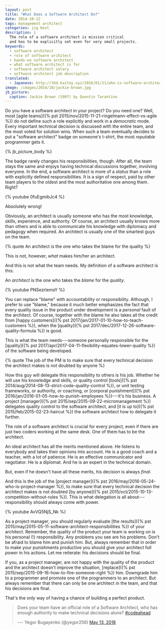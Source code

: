 ```yaml
---
layout: post
title: "What Does a Software Architect Do?"
date: 2014-10-12
tags: management architect
categories: jcg best
description: |
  The role of a software architect is mission critical
  and has to be explicitly set even for very small projects.
keywords:
  - software architect
  - role of software architect
  - hands-on software architect
  - what software architect is for
  - software architect salary
  - software architect job description
translated:
  - Japanese: http://tbd.kaitoy.xyz/2016/01/11/who-is-software-architect/
image: /images/2014/10/jackie-brown.jpg
jb_picture:
  caption: Jackie Brown (1997) by Quentin Tarantino
---
```


Do you have a software architect in your project? Do you need one?
Well, most [agile teams]({% pst 2015/nov/2015-11-21-ringelmann-effect-vs-agile %})
do not define such a role explicitly and
work in a _democratic_ mode. Every important technical decision
is discussed with the entire team, and the most voted for solution wins.
When such a team eventually decides to put a "software architect" badge
on someone's t-shirt, the most _reputable_ programmer gets it.

<!--more-->

{% jb_picture_body %}

The badge rarely changes his responsibilities, though. After all,
the team stays the same and enjoys having technical discussions together,
involving everyone. In the end, a software architect is more of
a _status_ than a role with explicitly defined responsibilities. It is
a sign of respect, paid by other team players to the oldest and the
most authoritative one among them. Right?

{% youtube 0fuEgmibJc4 %}

Absolutely wrong!

Obviously, an architect is usually someone who
has the most knowledge, skills, experience, and authority. Of course,
an architect usually knows more than others and is able to communicate
his knowledge with diplomacy and pedagogy when required. An architect is usually
one of the smartest guys on the team.

{% quote An architect is the one who takes the blame for the quality %}

This is not, however, _what_ makes him/her an architect.

And this is not what the team needs. My definition of a software architect
is this:

An _architect_ is the one who takes the _blame_ for the _quality_.

{% youtube PNSezrlemsY %}

You can replace "blame" with accountability or responsibility. Although,
I prefer to use "blame," because it much better emphasizes the fact that
every quality issue in the product under development is a _personal_
fault of the architect. Of course, together with the blame he also
takes all the credit from
[happy customers]({% pst 2017/jan/2017-01-10-how-to-teach-customers %}),
when the [quality]({% pst 2017/dec/2017-12-26-software-quality-formula %}) is good.

This is what the team needs---someone personally responsible
for the [quality]({% pst 2017/apr/2017-04-11-flexibility-equates-lower-quality %}) of the software being developed.

{% quote The job of the PM is to make sure that every technical decision the architect makes is not doubted by anyone %}

How this guy will delegate this responsibility to others is his job. Whether
he will use his knowledge and skills, or quality control
[tools]({% pst 2014/aug/2014-08-13-strict-code-quality-control %}), or
unit testing frameworks, or authority, or coaching, or
[corporal punishment]({% pst 2016/jan/2016-01-05-how-to-punish-employees %})---it's his business.
A project
[manager]({% pst 2015/sep/2015-09-22-micromanagement %}) delegates quality control to the software architect,
and [it is up to]({% pst 2015/feb/2015-02-23-haircut %})
the software architect how to delegate it further.

The role of a software architect is crucial for every project,
even if there are just two coders working at the same desk. One of
them has to be the architect.

An ideal architect has all the merits mentioned above. He listens
to everybody and takes their opinions into account. He is a good coach and a teacher,
with a lot of patience. He is an effective communicator
and negotiator. He is a diplomat. And he is an expert in the technical domain.

But, even if he doesn't have all these merits, his decision is always _final_.

And this is the job of the
[project manager]({% pst 2016/may/2016-05-24-who-is-project-manager %}),
to make sure that every
technical decision the architect makes is not doubted
[by anyone]({% pst 2015/oct/2015-10-13-competition-without-rules %}). This is
what delegation is all about---responsibility should always come with power.

{% youtube AvVQ5NjS_Nk %}

As a project manager, you should regularly evaluate
[the results]({% pst 2015/may/2015-05-11-software-architect-responsibilities %})
of your architect. Remember, the quality of the product your team
is working on is his personal (!) responsibility.
Any problems you see are his problems.
Don't be afraid to blame him and punish him. But, always remember that
in order to make your punishments productive you should give your
architect full _power_ in his actions. Let me reiterate: his decisions should be final.

If you, as a project manager, are not happy with the quality of the product
and the architect doesn't improve the situation,
[replace]({% pst 2015/sep/2015-09-16-how-to-fire-someone-right %})
him. Downgrade him
to a programmer and promote one of the programmers to an architect.
But always remember that there can only be one architect in the team,
and that his decisions are final.

That's the only way of having a chance of building a perfect product.

<blockquote class="twitter-tweet" data-lang="en"><p lang="en" dir="ltr">Does your team have an official role of a Software Architect, who has enough authority to make technical decisions alone? <a href="https://twitter.com/hashtag/codeahead?src=hash&amp;ref_src=twsrc%5Etfw">#codeahead</a></p>--- Yegor Bugayenko (@yegor256) <a href="https://twitter.com/yegor256/status/995545586983161856?ref_src=twsrc%5Etfw">May 13, 2018</a></blockquote>
<script async src="https://platform.twitter.com/widgets.js" charset="utf-8"></script>
